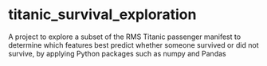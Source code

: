 # titanic_survival_exploration
A project to explore a subset of the RMS Titanic passenger manifest to determine which features best predict whether someone survived or did not survive, by applying Python packages such as numpy and Pandas
